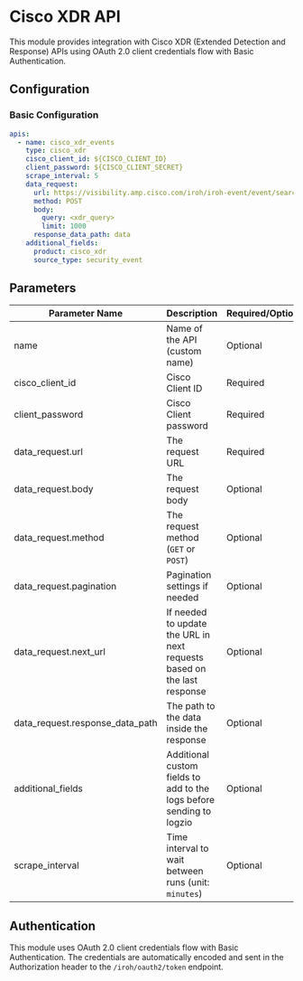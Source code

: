 # Cisco XDR API

This module provides integration with Cisco XDR (Extended Detection and Response) APIs using OAuth 2.0 client credentials flow with Basic Authentication.

## Configuration

### Basic Configuration

```yaml
apis:
  - name: cisco_xdr_events
    type: cisco_xdr
    cisco_client_id: ${CISCO_CLIENT_ID}
    client_password: ${CISCO_CLIENT_SECRET}
    scrape_interval: 5    
    data_request:
      url: https://visibility.amp.cisco.com/iroh/iroh-event/event/search
      method: POST
      body:
        query: <xdr_query>
        limit: 1000
      response_data_path: data 
    additional_fields:
      product: cisco_xdr
      source_type: security_event

```

## Parameters

| Parameter Name | Description | Required/Optional | Default |
|----------------|-------------|-------------------|---------|
| name | Name of the API (custom name) | Optional | the defined `url` |
| cisco_client_id | Cisco Client ID | Required | - |
| client_password | Cisco Client password | Required | - |
| data_request.url | The request URL | Required | - |
| data_request.body | The request body | Optional | - |
| data_request.method | The request method (`GET` or `POST`) | Optional | `GET` |
| data_request.pagination | Pagination settings if needed | Optional | - |
| data_request.next_url | If needed to update the URL in next requests based on the last response | Optional | - |
| data_request.response_data_path | The path to the data inside the response | Optional | response root |
| additional_fields | Additional custom fields to add to the logs before sending to logzio | Optional | - |
| scrape_interval | Time interval to wait between runs (unit: `minutes`) | Optional | 1 (minute) |

## Authentication

This module uses OAuth 2.0 client credentials flow with Basic Authentication. The credentials are automatically encoded and sent in the Authorization header to the `/iroh/oauth2/token` endpoint.
